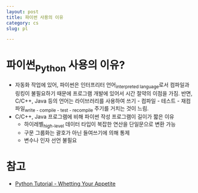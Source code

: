 ```yaml
---
layout: post
title: 파이썬 사용의 이유
category: cs
slug: pl

---
```


# 파이썬<sub>Python</sub> 사용의 이유?
- 자동화 작업에 있어, 파이썬은 인터프리터 언어<sub>interpreted language</sub>로서 컴파일과 링킹이 불필요하기 때문에 프로그램 개발에 있어서 시간 절약의 이점을 가짐. 반면, C/C++, Java 등의 언어는 라이브러리를 사용하여 쓰기 - 컴파일 - 테스트 - 재컴파일<sub>write - compile - test - recompile</sub> 주기를 거치는 것이 느림.
- C/C++, Java 프로그램에 비해 파이썬 작성 프로그램이 길이가 짧은 이유
  - 하이레벨<sub>high-level</sub> 데이터 타입이 복잡한 연산을 단일문으로 변환 가능
  - 구문 그룹화는 괄호가 아닌 들여쓰기에 의해 통제
  - 변수나 인자 선언 불필요

# 참고
- [Python Tutorial - Whetting Your Appetite](https://docs.python.org/3/tutorial/appetite.html)